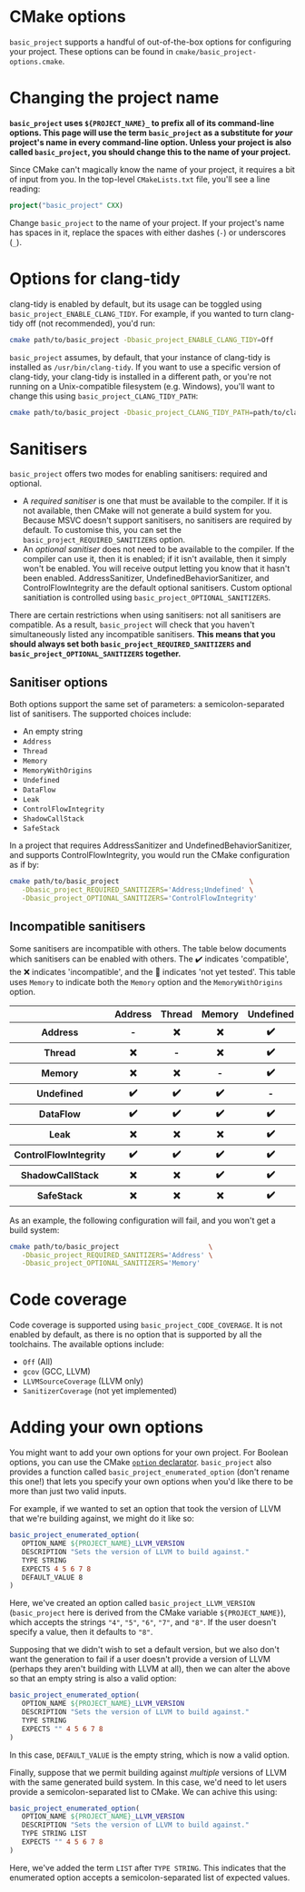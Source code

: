 # CMake options

`basic_project` supports a handful of out-of-the-box options for configuring your project. These
options can be found in `cmake/basic_project-options.cmake`.

# Changing the project name

**`basic_project` uses `${PROJECT_NAME}_` to prefix all of its command-line options. This page will
use the term `basic_project` as a substitute for _your_ project's name in every command-line option.
Unless your project is also called `basic_project`, you should change this to the name of your
project.**

Since CMake can't magically know the name of your project, it requires a bit of input from you. In
the top-level `CMakeLists.txt` file, you'll see a line reading:

```cmake
project("basic_project" CXX)
```

Change `basic_project` to the name of your project. If your project's name has spaces in it, replace
the spaces with either dashes (`-`) or underscores (`_`).

# Options for clang-tidy

clang-tidy is enabled by default, but its usage can be toggled using `basic_project_ENABLE_CLANG_TIDY`.
For example, if you wanted to turn clang-tidy off (not recommended), you'd run:

```bash
cmake path/to/basic_project -Dbasic_project_ENABLE_CLANG_TIDY=Off
```

`basic_project` assumes, by default, that your instance of clang-tidy is installed as
`/usr/bin/clang-tidy`. If you want to use a specific version of clang-tidy, your clang-tidy is
installed in a different path, or you're not running on a Unix-compatible filesystem (e.g. Windows),
you'll want to change this using `basic_project_CLANG_TIDY_PATH`:

```bash
cmake path/to/basic_project -Dbasic_project_CLANG_TIDY_PATH=path/to/clang-tidy
```

# Sanitisers

`basic_project` offers two modes for enabling sanitisers: required and optional.

* A _required sanitiser_ is one that must be available to the compiler. If it is not available, then
  CMake will not generate a build system for you. Because MSVC doesn't support sanitisers, no
  sanitisers are required by default. To customise this, you can set the `basic_project_REQUIRED_SANITIZERS`
  option.
* An _optional sanitiser_ does not need to be available to the compiler. If the compiler can use it,
  then it is enabled; if it isn't available, then it simply won't be enabled. You will receive
  output letting you know that it hasn't been enabled. AddressSanitizer, UndefinedBehaviorSanitizer,
  and ControlFlowIntegrity are the default optional sanitisers. Custom optional sanitiation is
  controlled using `basic_project_OPTIONAL_SANITIZERS`.

There are certain restrictions when using sanitisers: not all sanitisers are compatible. As a
result, `basic_project` will check that you haven't simultaneously listed any incompatible
sanitisers. **This means that you should always set both `basic_project_REQUIRED_SANITIZERS` and
`basic_project_OPTIONAL_SANITIZERS` together.**

## Sanitiser options

Both options support the same set of parameters: a semicolon-separated list of sanitisers. The
supported choices include:

* An empty string
* `Address`
* `Thread`
* `Memory`
* `MemoryWithOrigins`
* `Undefined`
* `DataFlow`
* `Leak`
* `ControlFlowIntegrity`
* `ShadowCallStack`
* `SafeStack`

In a project that requires AddressSanitizer and UndefinedBehaviorSanitizer, and supports
ControlFlowIntegrity, you would run the CMake configuration as if by:

```bash
cmake path/to/basic_project                                \
   -Dbasic_project_REQUIRED_SANITIZERS='Address;Undefined' \
   -Dbasic_project_OPTIONAL_SANITIZERS='ControlFlowIntegrity'
```

## Incompatible sanitisers

Some sanitisers are incompatible with others. The table below documents which sanitisers can be
enabled with others. The ✔️ indicates 'compatible', the ❌ indicates 'incompatible', and the 🤷
indicates 'not yet tested'. This table uses `Memory` to indicate both the `Memory` option and the
`MemoryWithOrigins` option.

<table>
   <tr>
      <th></th>
      <th>Address</th>
      <th>Thread</th>
      <th>Memory</th>
      <th>Undefined</th>
      <th>DataFlow</th>
      <th>Leak</th>
      <th>ControlFlowIntegrity</th>
      <th>ShadowCallStack</th>
      <th>SafeStack</th>
   </tr>
   <tr>
      <th>Address</th>
      <th>-</th>
      <th>❌</th>
      <th>❌</th>
      <th>✔️</th>
      <th>✔️</th>
      <th>❌</th>
      <th>✔️</th>
      <th>❌</th>
      <th>❌</th>
   </tr>
   <tr>
      <th>Thread</th>
      <th>❌</th>
      <th>-</th>
      <th>❌</th>
      <th>✔️</th>
      <th>✔️</th>
      <th>❌</th>
      <th>✔️</th>
      <th>❌</th>
      <th>❌</th>
   </tr>
   <tr>
      <th>Memory</th>
      <th>❌</th>
      <th>❌</th>
      <th>-</th>
      <th>✔️</th>
      <th>❌</th>
      <th>❌</th>
      <th>✔️</th>
      <th>✔️</th>
      <th>❌</th>
   </tr>
   <tr>
      <th>Undefined</th>
      <th>✔️</th>
      <th>✔️</th>
      <th>✔️</th>
      <th>-</th>
      <th>✔️</th>
      <th>✔️</th>
      <th>✔️</th>
      <th>✔️</th>
      <th>✔️</th>
   </tr>
   <tr>
      <th>DataFlow</th>
      <th>✔️</th>
      <th>✔️</th>
      <th>✔️</th>
      <th>✔️</th>
      <th>-</th>
      <th>✔️</th>
      <th>✔️</th>
      <th>✔️</th>
      <th>✔️</th>
   </tr>
   <tr>
      <th>Leak</th>
      <th>❌</th>
      <th>❌</th>
      <th>❌</th>
      <th>✔️</th>
      <th>✔️</th>
      <th>-</th>
      <th>✔️</th>
      <th>❌</th>
      <th>❌</th>
   </tr>
   <tr>
      <th>ControlFlowIntegrity</th>
      <th>✔️</th>
      <th>✔️</th>
      <th>✔️</th>
      <th>✔️</th>
      <th>✔️</th>
      <th>✔️</th>
      <th>-</th>
      <th>✔️</th>
      <th>✔️</th>
   </tr>
   <tr>
      <th>ShadowCallStack</th>
      <th>❌</th>
      <th>❌</th>
      <th>✔️</th>
      <th>✔️</th>
      <th>✔️</th>
      <th>❌</th>
      <th>✔️</th>
      <th>-</th>
      <th>❌</th>
   </tr>
   <tr>
      <th>SafeStack</th>
      <th>❌</th>
      <th>❌</th>
      <th>❌</th>
      <th>✔️</th>
      <th>✔️</th>
      <th>❌</th>
      <th>✔️</th>
      <th>❌</th>
      <th>-</th>
   </tr>
</table>

As an example, the following configuration will fail, and you won't get a build system:

```bash
cmake path/to/basic_project                      \
   -Dbasic_project_REQUIRED_SANITIZERS='Address' \
   -Dbasic_project_OPTIONAL_SANITIZERS='Memory'
```

# Code coverage

Code coverage is supported using `basic_project_CODE_COVERAGE`. It is not enabled by default, as
there is no option that is supported by all the toolchains. The available options include:

* `Off` (All)
* `gcov` (GCC, LLVM)
* `LLVMSourceCoverage` (LLVM only)
* `SanitizerCoverage` (not yet implemented)

# Adding your own options

You might want to add your own options for your own project. For Boolean options, you can use the
CMake [`option` declarator][cmake-option]. `basic_project` also provides a function called
`basic_project_enumerated_option` (don't rename this one!) that lets you specify your own options
when you'd like there to be more than just two valid inputs.


For example, if we wanted to set an option that took the version of LLVM that we're building
against, we might do it like so:

```cmake
basic_project_enumerated_option(
   OPTION_NAME ${PROJECT_NAME}_LLVM_VERSION
   DESCRIPTION "Sets the version of LLVM to build against."
   TYPE STRING
   EXPECTS 4 5 6 7 8
   DEFAULT_VALUE 8
)
```

Here, we've created an option called `basic_project_LLVM_VERSION` (`basic_project` here is derived
from the CMake variable `${PROJECT_NAME}`), which accepts the strings `"4"`, `"5"`, `"6"`, `"7"`,
and `"8"`. If the user doesn't specify a value, then it defaults to `"8"`.

Supposing that we didn't wish to set a default version, but we also don't want the generation to
fail if a user doesn't provide a version of LLVM (perhaps they aren't building with LLVM at all),
then we can alter the above so that an empty string is also a valid option:

```cmake
basic_project_enumerated_option(
   OPTION_NAME ${PROJECT_NAME}_LLVM_VERSION
   DESCRIPTION "Sets the version of LLVM to build against."
   TYPE STRING
   EXPECTS "" 4 5 6 7 8
)
```

In this case, `DEFAULT_VALUE` is the empty string, which is now a valid option.

Finally, suppose that we permit building against _multiple_ versions of LLVM with the same generated
build system. In this case, we'd need to let users provide a semicolon-separated list to CMake. We
can achive this using:

```cmake
basic_project_enumerated_option(
   OPTION_NAME ${PROJECT_NAME}_LLVM_VERSION
   DESCRIPTION "Sets the version of LLVM to build against."
   TYPE STRING LIST
   EXPECTS "" 4 5 6 7 8
)
```

Here, we've added the term `LIST` after `TYPE STRING`. This indicates that the enumerated option
accepts a semicolon-separated list of expected values.

[cmake-option]: https://cmake.org/cmake/help/latest/command/option.html
[sanitizer-coverage-trace-pc-guard]: https://clang.llvm.org/docs/SanitizerCoverage.html#id2
[sanitizer-coverage-trace-pc]: https://clang.llvm.org/docs/SanitizerCoverage.html#tracing-pcs
